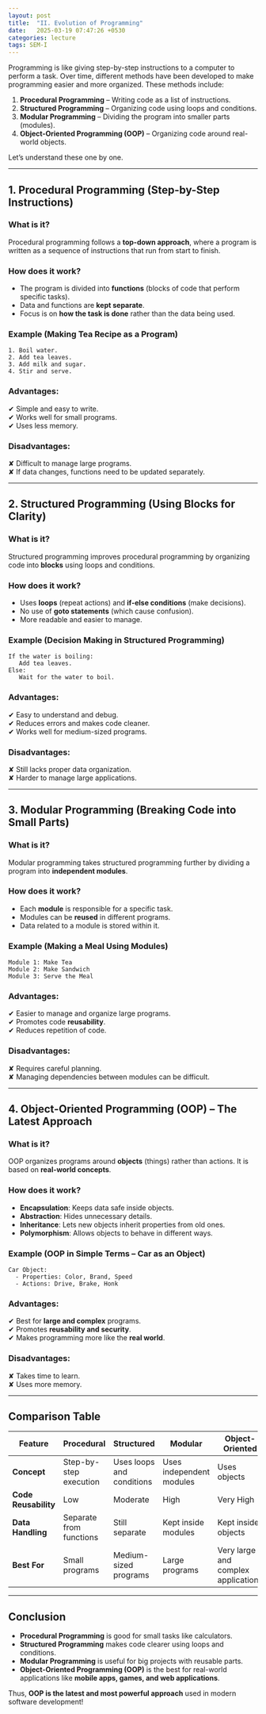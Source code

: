 ```yaml
---
layout: post
title:  "II. Evolution of Programming"
date:   2025-03-19 07:47:26 +0530
categories: lecture
tags: SEM-I
---
```


Programming is like giving step-by-step instructions to a computer to perform a task. Over time, different methods have been developed to make programming easier and more organized. These methods include:

1. **Procedural Programming** – Writing code as a list of instructions.
2. **Structured Programming** – Organizing code using loops and conditions.
3. **Modular Programming** – Dividing the program into smaller parts (modules).
4. **Object-Oriented Programming (OOP)** – Organizing code around real-world objects.

Let’s understand these one by one.

---

## **1. Procedural Programming (Step-by-Step Instructions)**

### **What is it?**
Procedural programming follows a **top-down approach**, where a program is written as a sequence of instructions that run from start to finish.

### **How does it work?**
- The program is divided into **functions** (blocks of code that perform specific tasks).
- Data and functions are **kept separate**.
- Focus is on **how the task is done** rather than the data being used.

### **Example (Making Tea Recipe as a Program)**
```
1. Boil water.
2. Add tea leaves.
3. Add milk and sugar.
4. Stir and serve.
```

### **Advantages:**
✔ Simple and easy to write.  
✔ Works well for small programs.  
✔ Uses less memory.  

### **Disadvantages:**
✘ Difficult to manage large programs.  
✘ If data changes, functions need to be updated separately.  

---

## **2. Structured Programming (Using Blocks for Clarity)**

### **What is it?**
Structured programming improves procedural programming by organizing code into **blocks** using loops and conditions.

### **How does it work?**
- Uses **loops** (repeat actions) and **if-else conditions** (make decisions).
- No use of **goto statements** (which cause confusion).
- More readable and easier to manage.

### **Example (Decision Making in Structured Programming)**
```
If the water is boiling:
   Add tea leaves.
Else:
   Wait for the water to boil.
```

### **Advantages:**
✔ Easy to understand and debug.  
✔ Reduces errors and makes code cleaner.  
✔ Works well for medium-sized programs.  

### **Disadvantages:**
✘ Still lacks proper data organization.  
✘ Harder to manage large applications.  

---

## **3. Modular Programming (Breaking Code into Small Parts)**

### **What is it?**
Modular programming takes structured programming further by dividing a program into **independent modules**.

### **How does it work?**
- Each **module** is responsible for a specific task.
- Modules can be **reused** in different programs.
- Data related to a module is stored within it.

### **Example (Making a Meal Using Modules)**
```
Module 1: Make Tea
Module 2: Make Sandwich
Module 3: Serve the Meal
```

### **Advantages:**
✔ Easier to manage and organize large programs.  
✔ Promotes code **reusability**.  
✔ Reduces repetition of code.  

### **Disadvantages:**
✘ Requires careful planning.  
✘ Managing dependencies between modules can be difficult.  

---

## **4. Object-Oriented Programming (OOP) – The Latest Approach**

### **What is it?**
OOP organizes programs around **objects** (things) rather than actions. It is based on **real-world concepts**.

### **How does it work?**
- **Encapsulation**: Keeps data safe inside objects.
- **Abstraction**: Hides unnecessary details.
- **Inheritance**: Lets new objects inherit properties from old ones.
- **Polymorphism**: Allows objects to behave in different ways.

### **Example (OOP in Simple Terms – Car as an Object)**
```
Car Object:
  - Properties: Color, Brand, Speed
  - Actions: Drive, Brake, Honk
```

### **Advantages:**
✔ Best for **large and complex** programs.  
✔ Promotes **reusability and security**.  
✔ Makes programming more like the **real world**.  

### **Disadvantages:**
✘ Takes time to learn.  
✘ Uses more memory.  

---

## **Comparison Table**

| Feature | Procedural | Structured | Modular | Object-Oriented |
|---------|-----------|-----------|--------|----------------|
| **Concept** | Step-by-step execution | Uses loops and conditions | Uses independent modules | Uses objects |
| **Code Reusability** | Low | Moderate | High | Very High |
| **Data Handling** | Separate from functions | Still separate | Kept inside modules | Kept inside objects |
| **Best For** | Small programs | Medium-sized programs | Large programs | Very large and complex applications |

---

## **Conclusion**
- **Procedural Programming** is good for small tasks like calculators.  
- **Structured Programming** makes code clearer using loops and conditions.  
- **Modular Programming** is useful for big projects with reusable parts.  
- **Object-Oriented Programming (OOP)** is the best for real-world applications like **mobile apps, games, and web applications**.  

Thus, **OOP is the latest and most powerful approach** used in modern software development!



